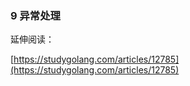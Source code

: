 ### 9 异常处理



延伸阅读：

[https://studygolang.com/articles/12785](https://studygolang.com/articles/12785)

